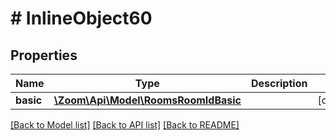 # # InlineObject60

## Properties

Name | Type | Description | Notes
------------ | ------------- | ------------- | -------------
**basic** | [**\Zoom\Api\Model\RoomsRoomIdBasic**](RoomsRoomIdBasic.md) |  | [optional] 

[[Back to Model list]](../../README.md#documentation-for-models) [[Back to API list]](../../README.md#documentation-for-api-endpoints) [[Back to README]](../../README.md)


